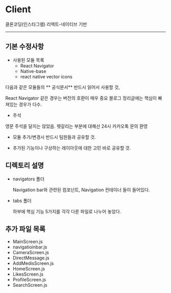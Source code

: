 # Client
클론코딩(인스타그램) 리엑트-네이티브 기반

---
## 기본 수정사항

*  사용된 모듈 목록
	* React Navigator
	* Native-base
	* react native vector icons

다음과 같은 모듈들의 ** 공식문서** 
반드시 읽어서 사용할 것,

React Navigator 같은 경우는 버전의 호환이 매우 중요
블로그 정리글에는 핵심이 빠져있는 경우가 다수.

*  주석

영문 주석을 달지는 않았음.
헷갈리는 부분에 대해선 24시 카카오톡 문의 환영

* 모듈 추가/변경시 반드시 팀원들과 공유할 것.

* 추가된 기능이나 구상하는 레이아웃에 대한 고민 바로 공유할 것.

## 디렉토리 설명

* navigators 폴더

	Navigation bar와 관련된 컴포넌트, Navigation 컨테이너 들이 들어있다.

* tabs 폴더

	하부에 핵심 기능 5가지를 각각 다른 파일로 나누어 놓았다.

## 추가 파일 목록

* MainScreen.js
* navigatioinbar.js
* CameraScreen.js
* DirectMessage.js
* AddMedisScreen.js
* HomeScreen.js
* LikesScreen.js
* ProfileScreen.js
* SearchScreen.js

